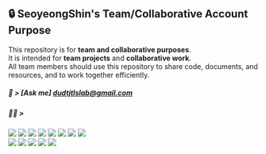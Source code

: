 ## 🔒 SeoyeongShin's Team/Collaborative Account Purpose  
  
This repository is for **team and collaborative purposes**.  
It is intended for **team projects** and **collaborative work**.  
All team members should use this repository to share code, documents, and resources, and to work together efficiently.  


  
<!--
**SeoyeongShin/SeoyeongShin** is a ✨ _special_ ✨ repository because its `README.md` (this file) appears on your GitHub profile.

Here are some ideas to get you started:

- 🔭 I’m currently working on ...
- 🌱 I’m currently learning ...
- 👯 I’m looking to collaborate on ...
- 🤔 I’m looking for help with ...
- 💬 Ask me about ...
- 📫 How to reach me: ...
- 😄 Pronouns: ...
- ⚡ Fun fact: ...
-->
##### 📧 > [Ask me] *dudtjtlslab@gmail.com*   
  
  
##### 👩‍💻 >  
<img src="https://img.shields.io/badge/Python-3776AB?style=for-the-badge&logo=Python&logoColor=white"> <img src="https://img.shields.io/badge/mysql-4479A1?style=for-the-badge&logo=mysql&logoColor=white"> <img src="https://img.shields.io/badge/linux-FCC624?style=for-the-badge&logo=linux&logoColor=black"> <img src="https://img.shields.io/badge/Java-007396?style=for-the-badge&logo=java&logoColor=white"> <img src="https://img.shields.io/badge/Android%20Studio-3DDC84?style=for-the-badge&logo=android-studio&logoColor=white"> <img src="https://img.shields.io/badge/XML-FF5722?style=for-the-badge&logo=xml&logoColor=white"> <img src="https://img.shields.io/badge/JavaScript-F7DF1C?style=for-the-badge&logo=JavaScript&logoColor=black"> <img src="https://img.shields.io/badge/OpenAI-000000?style=for-the-badge&logo=openai&logoColor=white">   
<img src="https://img.shields.io/badge/C-A8B9CC?style=for-the-badge&logo=c&logoColor=white"> <img src="https://img.shields.io/badge/C++-00599C?style=for-the-badge&logo=c%2B%2B&logoColor=white"> <img src="https://img.shields.io/badge/MFC-1F77B4?style=for-the-badge&logo=Microsoft&logoColor=white"> <img src="https://img.shields.io/badge/Arduino-00979D?style=for-the-badge&logo=arduino&logoColor=white"> <img src="https://img.shields.io/badge/JSON-000000?style=for-the-badge&logo=json&logoColor=white">

